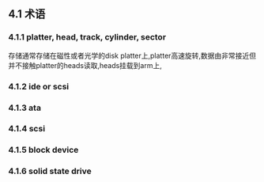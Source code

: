 ## 4.1 术语

### 4.1.1 platter, head, track, cylinder, sector

存储通常存储在磁性或者光学的disk platter上,platter高速旋转,数据由非常接近但并不接触platter的heads读取,heads挂载到arm上,




### 4.1.2 ide or scsi



### 4.1.3 ata

### 4.1.4 scsi

### 4.1.5 block device

### 4.1.6 solid state drive



